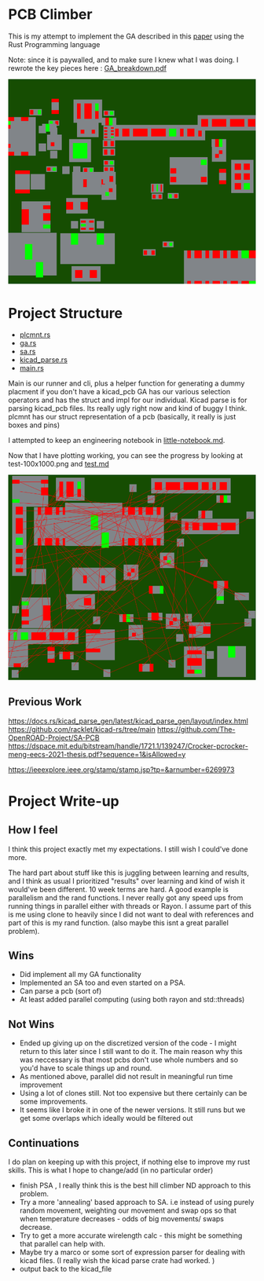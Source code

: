 # PCB Climber
This is my attempt to implement the GA described in this [paper](https://asmedigitalcollection.asme.org/electronicpackaging/article-abstract/118/1/11/404553/PCB-Layout-Design-Using-a-Genetic-Algorithm?redirectedFrom=fulltext) using the Rust Programming language 

Note: since it is paywalled, and to make sure I knew what I was doing. I rewrote the key pieces here : [GA_breakdown.pdf](GA_breakdown.pdf)

![GIF of placement](demo.gif)

# Project Structure 

- [plcmnt.rs](pcb-layout/src/plcmnt.rs)
- [ga.rs](pcb-layout/src/ga.rs)
- [sa.rs](pcb-layout/src/sa.rs)
- [kicad_parse.rs](pcb-layout/src/kicad_parse.rs)
- [main.rs](pcb-layout/src/main.rs)

Main is our runner and cli, plus a helper function for generating a dummy placment if you don't have a kicad_pcb 
GA has our various selection operators and has the struct and impl for our individual. 
Kicad parse is for parsing kicad_pcb files. Its really ugly right now and kind of buggy I think. 
plcmnt has our struct representation of a pcb (basically, it really is just boxes and pins)

I attempted to keep an engineering notebook in [little-notebook.md](little-notebook.md).


Now that I have plotting working, you can see the progress by looking at test-100x1000.png and [test.md](pcb-layout/test.md)

![image of pcb placed by GA](pcb-layout/test-100x1000.png)


## Previous Work

https://docs.rs/kicad_parse_gen/latest/kicad_parse_gen/layout/index.html
https://github.com/racklet/kicad-rs/tree/main
https://github.com/The-OpenROAD-Project/SA-PCB
https://dspace.mit.edu/bitstream/handle/1721.1/139247/Crocker-pcrocker-meng-eecs-2021-thesis.pdf?sequence=1&isAllowed=y 


https://ieeexplore.ieee.org/stamp/stamp.jsp?tp=&arnumber=6269973


# Project Write-up
## How I feel
I think this project exactly met my expectations. I still wish I could've done more. 

The hard part about stuff like this is juggling between learning and results, and I think as usual I prioritized "results" over learning and kind of wish it would've been different. 10 week terms are hard. A good example is parallelism and the rand functions. I never really got any speed ups from running things in parallel either with threads or Rayon. I assume part of this is me using clone to heavily since I did not want to deal with references and part of this is my rand function. (also maybe this isnt a great parallel problem). 

## Wins
- Did implement all my GA functionality
- Implemented an SA too and even started on a PSA. 
- Can parse a pcb (sort of)
- At least added parallel computing (using both rayon and std::threads)


## Not Wins
- Ended up giving up on the discretized version of the code - I might return to this later since I still want to do it. The main reason why this was neccessary is that most pcbs don't use whole numbers and so you'd have to scale things up and round. 
- As mentioned above, parallel did not result in meaningful run time improvement
- Using a lot of clones still. Not too expensive but there certainly can be some improvements.
- It seems like I broke it in one of the newer versions. It still runs but we get some overlaps which ideally would be filtered out

## Continuations
I do plan on keeping up with this project, if nothing else to improve my rust skills. This is what I hope to change/add (in no particular order)
- finish PSA , I really think this is the best hill climber ND approach to this problem.
- Try a more 'annealing' based approach to SA. i.e instead of using purely random movement, weighting our movement and swap ops so that when temperature decreases - odds of big movements/ swaps decrease. 
- Try to get a more accurate wirelength calc - this might be something that parallel can help with.  
- Maybe try a marco or some sort of expression parser for dealing with kicad files. (I really wish the kicad parse crate had worked. )
- output back to the kicad_file


